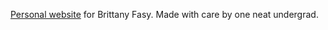 [Personal website](https://comptag.github.io/brittany-fasy/) for Brittany Fasy. Made with care by one neat undergrad.

